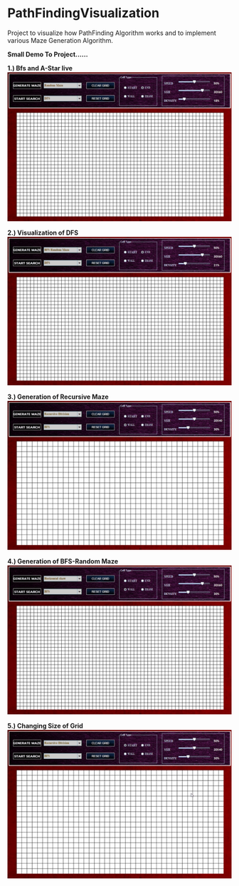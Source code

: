 # PathFindingVisualization
Project to visualize how PathFinding Algorithm works and to implement various Maze Generation Algorithm.

**Small Demo To Project......**

**1.) Bfs and A-Star live**
![](GIF/bfsAndAstar.gif)

**2.) Visualization of DFS**
![](GIF/dfs.gif)

**3.) Generation of Recursive Maze**
![](GIF/recursiveMaze.gif)

**4.) Generation of BFS-Random Maze**
![](GIF/bfsRandomMaze.gif)

**5.) Changing Size of Grid**
![](GIF/changingSize.gif)









